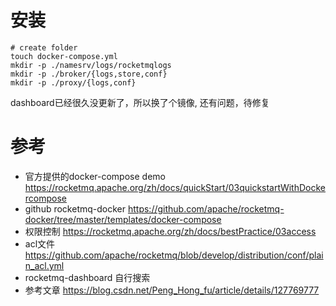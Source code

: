 # 安装

```shell
# create folder
touch docker-compose.yml
mkdir -p ./namesrv/logs/rocketmqlogs
mkdir -p ./broker/{logs,store,conf}
mkdir -p ./proxy/{logs,conf}
```


dashboard已经很久没更新了，所以换了个镜像,
还有问题，待修复


# 参考
- 官方提供的docker-compose demo https://rocketmq.apache.org/zh/docs/quickStart/03quickstartWithDockercompose
- github rocketmq-docker https://github.com/apache/rocketmq-docker/tree/master/templates/docker-compose
- 权限控制 https://rocketmq.apache.org/zh/docs/bestPractice/03access
- acl文件 https://github.com/apache/rocketmq/blob/develop/distribution/conf/plain_acl.yml
- rocketmq-dashboard 自行搜索
- 参考文章 https://blog.csdn.net/Peng_Hong_fu/article/details/127769777

